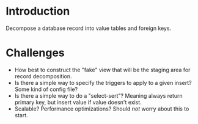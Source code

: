 # Introduction

Decompose a database record into value tables and foreign keys.

# Challenges

* How best to construct the "fake" view that will be the staging area for record decomposition.
* Is there a simple way to specify the triggers to apply to a given insert? Some kind of config file?
* Is there a simple way to do a "select-sert"? Meaning always return primary key, but insert value if value doesn't exist.
* Scalable? Performance optimizations? Should *not* worry about this to start.
